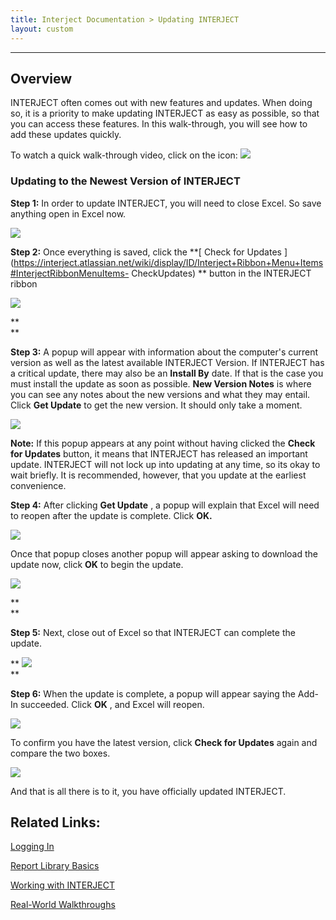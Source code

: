 ```yaml
---
title: Interject Documentation > Updating INTERJECT
layout: custom
---
```

* * *

##  **Overview**

INTERJECT often comes out with new features and updates. When doing so, it is
a priority to make updating INTERJECT as easy as possible, so that you can
access these features. In this walk-through, you will see how to add these
updates quickly.

To watch a quick walk-through video, click on the icon: [
![](attachments/128493904/129521631.png)
](https://www.youtube.com/watch?v=-PVuTGZ1qz4&feature=youtu.be)

###  Updating to the Newest Version of INTERJECT

**Step 1:** In order to update INTERJECT, you will need to close Excel. So
save anything open in Excel now.

![](attachments/128493904/128551913.png)

**Step 2:** Once everything is saved, click the **[ Check for Updates
](https://interject.atlassian.net/wiki/display/ID/Interject+Ribbon+Menu+Items#InterjectRibbonMenuItems-
CheckUpdates) ** button in the INTERJECT ribbon

![](attachments/128493904/128552235.png)

**  
**

**Step 3:** A popup will appear with information about the computer's current
version as well as the latest available INTERJECT Version. If INTERJECT has a
critical update, there may also be an **Install By** date. If that is the case
you must install the update as soon as possible. **New Version Notes** is
where you can see any notes about the new versions and what they may entail.
Click **Get Update** to get the new version. It should only take a moment.

![](attachments/128493904/129931058.png)

  

**Note:** If this popup appears at any point without having clicked the
**Check for Updates** button, it means that INTERJECT has released an
important update. INTERJECT will not lock up into updating at any time, so its
okay to wait briefly. It is recommended, however, that you update at the
earliest convenience.

  

**Step 4:** After clicking **Get Update** , a popup will explain that Excel
will need to reopen after the update is complete. Click **OK.**

![](attachments/128493904/129476119.png)

  

Once that popup closes another popup will appear asking to download the update
now, click **OK** to begin the update.

![](attachments/128493904/129566353.png)

**  
**

**Step 5:** Next, close out of Excel so that INTERJECT can complete the
update.

** ![](attachments/128493904/129476165.png)  
**

**Step 6:** When the update is complete, a popup will appear saying the Add-In
succeeded. Click **OK** , and Excel will reopen.

![](attachments/128493904/129566942.png)

  

To confirm you have the latest version, click **Check for Updates** again and
compare the two boxes.

![](attachments/128493904/129931089.png)

  

And that is all there is to it, you have officially updated INTERJECT.

  

##  Related Links:

[ Logging In ](/wAbout/Logging-In_63275074.html)

[ Report Library Basics ](/wAbout/Report-Library-Basics_61702517.html)

[ Working with INTERJECT ](/wAbout/Working-with-INTERJECT_61702912.html)

[ Real-World Walkthroughs ](/wAbout/Real-World-Walkthroughs_128091006.html)

  

